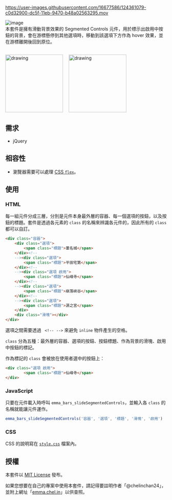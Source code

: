 
https://user-images.githubusercontent.com/16677586/124361079-c0d32900-dc5f-11eb-9470-b48a02563295.mov

![image](https://i.imgur.com/h0Tb91c.png)  
本套件是擁有滑動背景效果的 Segmented Controls 元件，用於標示出啟用中按鈕的背景，會在游標懸停到其他選項時，移動到該選項下方作為 hover 效果，並在游標離開後回到原位。
<br/><br/>

[<img src="https://user-images.githubusercontent.com/16677586/124362800-ccc3e880-dc69-11eb-8026-2f6d0fcbe85d.png" alt="drawing" width="180"/>](https://github.com/chelinchan24/emma_bars_slide-segmented-controls/releases)　
[<img src="https://user-images.githubusercontent.com/16677586/124362786-b453ce00-dc69-11eb-840a-8da5cca10d9d.png" alt="drawing" width="180"/>](https://chelinchan24.github.io/emma_bars_slide-segmented-controls/)

## 需求
- jQuery

## 相容性
- 瀏覽器需要可以處理 [CSS `flex`](https://developer.mozilla.org/en-US/docs/Web/CSS/flex#browser_compatibility)。

## 使用
### HTML
每一組元件分成三層，分別是元件本身最外層的容器、每一個選項的按鈕，以及按鈕的標題。套件是透過各元素的 `class` 的名稱來辨識各元件的，因此所有的 `class` 都可以自訂。
``` html
<div class="容器">
    <div class="選項">
        <span class="標題">葦名城</span>
    </div><!--
    --><div class="選項">
        <span class="標題">平田宅第</span>
    </div><!--
    --><div class="選項 啟用">
        <span class="標題">仙峰寺</span>
    </div><!--
    --><div class="選項">
        <span class="標題">崩落峽谷</span>
    </div><!--
    --><div class="選項">
        <span class="標題">源之宮</span>
    </div>
    <div class="滑塊"></div>
</div>
```
選項之間需要透過 ` <!-- -->` 來避免 `inline` 物件產生的空格。  

`class` 分為五種：最外層的容器、選項的按鈕、按鈕標題、作為背景的滑塊、啟用中按鈕的標記。  
  
作為標記的 `class` 會被放在使用者選中的按鈕上：
``` html
<div class="選項 啟用">
        <span class="標題">仙峰寺</span>
</div>
```
### JavaScript
只要在元件載入時呼叫 `emma_bars_slideSegmentedControls`，並輸入各 `class` 的名稱就能讓元件運作。
``` js
emma_bars_slideSegmentedControls('容器', '選項', '標題', '滑塊', '啟用')
```
### CSS
CSS 的說明寫在 [`style.css`](https://github.com/chelinchan24/emma_bars_slide-segmented-controls/blob/master/style.css) 檔案內。

## 授權
本套件以 [MIT License](https://github.com/chelinchan24/emma_bars_slide-segmented-controls/blob/master/LICENSE) 發布。 
  
如果您想要在自己的專案中使用本套件，請記得要註明作者「@chelinchan24」，並附上網址「[emma.chel.in](https://emma.chel.in)」以供查照。

